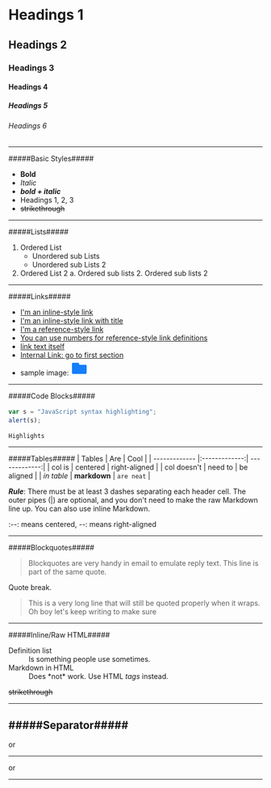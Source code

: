 <a name="section1"></a>
# Headings 1 #
## Headings 2 ##
### Headings 3 ###
#### Headings 4 ####
##### Headings 5 #####
###### Headings 6 ######

---

#####Basic Styles#####

- **Bold** 
- *Italic*
- ***bold + italic***
- Headings 1, 2, 3
- ~~strikethrough~~

---

#####Lists#####

1. Ordered List
	- Unordered sub Lists
	- Unordered sub Lists 2 
2. Ordered List 2
	a. Ordered sub lists
	2. Ordered sub lists 2

---

#####Links#####

- [I'm an inline-style link](https://www.google.com)
- [I'm an inline-style link with title](https://www.google.com "Google's Homepage")
- [I'm a reference-style link][reference text]
- [You can use numbers for reference-style link definitions][1]
- [link text itself]
- [Internal Link: go to first section](#section1)
- sample image: ![sample image](md_img\sample.png "Sample Image")

[reference text]: https://www.mozilla.org "Mozilla"
[1]: http://slashdot.org
[link text itself]: http://www.reddit.com "Reddit"

---

#####Code Blocks#####

```javascript
var s = "JavaScript syntax highlighting";
alert(s);
```

`Highlights`

---

#####Tables#####
| Tables        | Are           |     Cool      |
| ------------- |:-------------:| -------------:|
| col is        | centered      | right-aligned |
| col doesn't | need to | be aligned |
| *in table* | **markdown**      |    `are neat` |

***Rule***: There must be at least 3 dashes separating each header cell.
The outer pipes (|) are optional, and you don't need to make the 
raw Markdown line up. You can also use inline Markdown.

:--: means centered, --: means right-aligned

---

#####Blockquotes#####
> Blockquotes are very handy in email to emulate reply text.
> This line is part of the same quote.

Quote break.

> This is a very long line that will still be quoted properly when it wraps. Oh boy let's keep writing to make sure

---
#####Inline/Raw HTML#####

<dl>
  <dt>Definition list</dt>
  <dd>Is something people use sometimes.</dd>

  <dt>Markdown in HTML</dt>
  <dd>Does *not* work. Use HTML <em>tags</em> instead.</dd>
</dl>

<del>strikethrough</del>

---

#####Separator#####
---
or 
***
or
___
